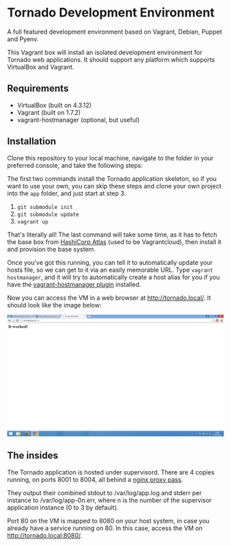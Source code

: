 # Tornado Development Environment

A full featured development environment based on Vagrant, Debian, Puppet and
Pyenv.

This Vagrant box will install an isolated development environment for Tornado
web applications. It should support any platform which supports VirtualBox and
Vagrant.

## Requirements
* VirtualBox (built on 4.3.12)
* Vagrant (built on 1.7.2)
* vagrant-hostmanager (optional, but useful)

## Installation
Clone this repository to your local machine, navigate to the folder in your
preferred console, and take the following steps:

The first two commands install the Tornado application skeleton, so if you want
to use your own, you can skip these steps and clone your own project into the
`app` folder, and just start at step 3.

1. `git submodule init`
2. `git submodule update`
3. `vagrant up`

That's literally all! The last command will take some time, as it has to fetch
the base box from [HashiCorp Atlas](https://atlas.hashicorp.com/) (used to be
Vagrantcloud), then install it and provision the base system.

Once you've got this running, you can tell it to automatically update your
hosts file, so we can get to it via an easily memorable URL. Type
`vagrant hostmanager`, and it will try to automatically create a host alias for
you if you have the
[vagrant-hostmanager plugin](https://github.com/smdahlen/vagrant-hostmanager)
installed.

Now you can access the VM in a web browser at http://tornado.local/. It should
look like the image below:

![google chrome with working application](https://raw.githubusercontent.com/n00bsys0p/vagrant-debian-tornado/gh-pages/chrome.png)

## The insides
The Tornado application is hosted under supervisord. There are 4 copies
running, on ports 8001 to 8004, all behind a
[nginx proxy pass](http://nginx.org/en/docs/http/ngx_http_proxy_module.html#proxy_pass).

They output their combined stdout to /var/log/app.log and stderr per instance
to /var/log/app-0n.err, where n is the number of the supervisor application
instance (0 to 3 by default).

Port 80 on the VM is mapped to 8080 on your host system, in case you already
have a service running on 80. In this case, access the VM on
http://tornado.local:8080/.
